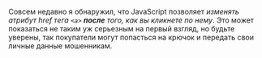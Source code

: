 Совсем недавно я обнаружил, что JavaScript позволяет _изменять атрибут *href*
тега `<a>` **после** того, как вы кликнете по нему_. Это может показаться не
таким уж серьезным на первый взгляд, но будьте уверены, так покупатели могут
попасться на крючок и передать свои личные данные мошенникам.
